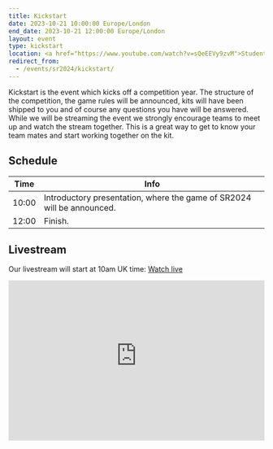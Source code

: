 ```yaml
---
title: Kickstart
date: 2023-10-21 10:00:00 Europe/London
end_date: 2023-10-21 12:00:00 Europe/London
layout: event
type: kickstart
location: <a href="https://www.youtube.com/watch?v=sQeEEVy9zvM">Student Robotics' YouTube Channel</a>
redirect_from:
  - /events/sr2024/kickstart/
---
```


Kickstart is the event which kicks off a competition year. The structure of the
competition, the game rules will be announced, kits will have been shipped to
you and of course any questions you have will be answered. While we will be
streaming the event we strongly encourage teams to meet up and watch the stream
together. This is a great way to get to know your team mates and start working
together on the kit.

## Schedule

| Time  | Info |
|-------|------|
| 10:00 | Introductory presentation, where the game of SR2024 will be announced. |
| 12:00 | Finish. |

## Livestream

Our livestream will start at <time datetime="2024-10-21T10:00:00+01:00" title="Sat, 21 Oct 2024 10:00:00 +0100">10am UK time</time>: [Watch live](https://www.youtube.com/watch?v=sQeEEVy9zvM)
<iframe title="Livestream of the Kickstart Event" width="100%" height="315" src="https://www.youtube-nocookie.com/embed/sQeEEVy9zvM" frameborder="0" allow="accelerometer; autoplay; encrypted-media; gyroscope; picture-in-picture" allowfullscreen></iframe>
